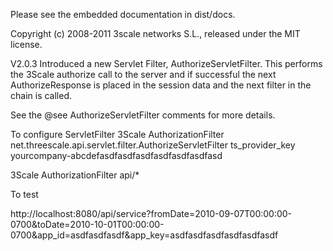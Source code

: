 Please see the embedded documentation in dist/docs.

Copyright (c) 2008-2011 3scale networks S.L., released under the MIT license.

V2.0.3 Introduced a new Servlet Filter, AuthorizeServletFilter.  This performs the 3Scale
authorize call to the server and if successful the next AuthorizeResponse is placed in the session
 data and the next filter in the chain is called.

See the @see AuthorizeServletFilter comments for more details.
 

To configure ServletFilter
<filter>
        <filter-name>3Scale AuthorizationFilter</filter-name>
        <filter-class>net.threescale.api.servlet.filter.AuthorizeServletFilter</filter-class>
        <init-param>
            <param-name>ts_provider_key</param-name>
           <!-- your provider key -->
            <param-value>yourcompany-abcdefasdfasdfasdfasdfasdfasdfasd</param-value>
        </init-param>
 </filter>
<!-- where your API is deployed at <context>/api -->
<filter-mapping>
        <filter-name>3Scale AuthorizationFilter</filter-name>
        <url-pattern>api/*</url-pattern>
</filter-mapping>


To test

http://localhost:8080/api/service?fromDate=2010-09-07T00:00:00-0700&toDate=2010-10-01T00:00:00-0700&app_id=asdfasdfasdf&app_key=asdfasdfasdfasdfasdfasdf

